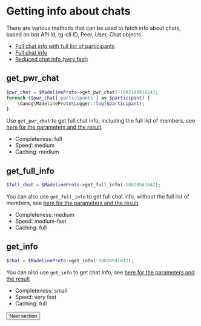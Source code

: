 # Getting info about chats

There are various methods that can be used to fetch info about chats, based on bot API id, tg-cli ID, Peer, User, Chat objects.

* [Full chat info with full list of participants](#get_pwr_chat)
* [Full chat info](#get_full_info)
* [Reduced chat info (very fast)](#get_info)

## get_pwr_chat
```php
$pwr_chat = $MadelineProto->get_pwr_chat(-100214891824);
foreach ($pwr_chat['participants'] as $participant) {
    \danog\MadelineProto\Logger::log($participant);
}
```

Use `get_pwr_chat` to get full chat info, including the full list of members, see [here for the parameters and the result](https://docs.madelineproto.xyz/get_pwr_chat.html).  

* Completeness: full
* Speed: medium
* Caching: medium

## get_full_info
```php
$full_chat = $MadelineProto->get_full_info(-10028941842);
```

You can also use `get_full_info` to get full chat info, without the full list of members, see [here for the parameters and the result](https://docs.madelineproto.xyz/get_full_info.html).  

* Completeness: medium
* Speed: medium-fast
* Caching: full

## get_info
```php
$chat = $MadelineProto->get_info(-10028941842);
```

You can also use `get_info` to get chat info, see [here for the parameters and the result](https://docs.madelineproto.xyz/get_info.html)

* Completeness: small
* Speed: very fast
* Caching: full


<button href="https://docs.madelineproto.xyz/docs/DIALOGS.html">Next section</button>
